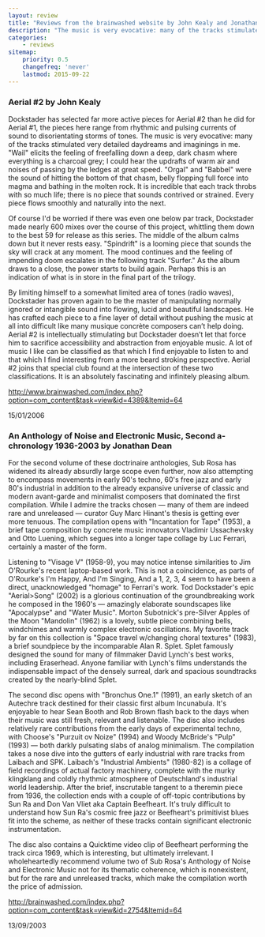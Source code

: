 ```yaml
---
layout: review
title: "Reviews from the brainwashed website by John Kealy and Jonathan Dean"
description: "The music is very evocative: many of the tracks stimulated very detailed daydreams and imaginings in me"
categories:
    - reviews
sitemap:
    priority: 0.5
    changefreq: 'never'
    lastmod: 2015-09-22
---
```


### Aerial #2 by John Kealy

Dockstader has selected far more active pieces for Aerial #2 than he did for Aerial #1, the pieces here range from rhythmic and pulsing currents of sound to disorientating storms of tones. The music is very evocative: many of the tracks stimulated very detailed daydreams and imaginings in me. "Wail" elicits the feeling of freefalling down a deep, dark chasm where everything is a charcoal grey; I could hear the updrafts of warm air and noises of passing by the ledges at great speed. "Orgal" and "Babbel" were the sound of hitting the bottom of that chasm, belly flopping full force into magma and bathing in the molten rock. It is incredible that each track throbs with so much life; there is no piece that sounds contrived or strained. Every piece flows smoothly and naturally into the next. 

Of course I'd be worried if there was even one below par track, Dockstader made nearly 600 mixes over the course of this project, whittling them down to the best 59 for release as this series. The middle of the album calms down but it never rests easy. "Spindrift" is a looming piece that sounds the sky will crack at any moment. The mood continues and the feeling of impending doom escalates in the following track "Surfer." As the album draws to a close, the power starts to build again. Perhaps this is an indication of what is in store in the final part of the trilogy.

By limiting himself to a somewhat limited area of tones (radio waves), Dockstader has proven again to be the master of manipulating normally ignored or intangible sound into flowing, lucid and beautiful landscapes. He has crafted each piece to a fine layer of detail without pushing the music at all into difficult like many musique concrète composers can’t help doing. Aerial #2 is intellectually stimulating but Dockstader doesn’t let that force him to sacrifice accessibility and abstraction from enjoyable music. A lot of music I like can be classified as that which I find enjoyable to listen to and that which I find interesting from a more beard stroking perspective. Aerial #2 joins that special club found at the intersection of these two classifications. It is an absolutely fascinating and infinitely pleasing album.

<http://www.brainwashed.com/index.php?option=com_content&task=view&id=4389&Itemid=64>

15/01/2006

### An Anthology of Noise and Electronic Music, Second a-chronology 1936-2003 by Jonathan Dean

For the second volume of these doctrinaire anthologies, Sub Rosa has widened its already absurdly large scope even further, now also attempting to encompass movements in early 90's techno, 60's free jazz and early 80's industrial in addition to the already expansive universe of classic and modern avant-garde and minimalist composers that dominated the first compilation. While I admire the tracks chosen — many of them are indeed rare and unreleased — curator Guy Marc Hinant's thesis is getting ever more tenuous. The compilation opens with "Incantation for Tape" (1953), a brief tape composition by concrete music innovators Vladimir Ussachevsky and Otto Luening, which segues into a longer tape collage by Luc Ferrari, certainly a master of the form. 

Listening to "Visage V" (1958-9), you may notice intense similarities to Jim O'Rourke's recent laptop-based work. This is not a coincidence, as parts of O'Rourke's I'm Happy, And I'm Singing, And a 1, 2, 3, 4 seem to have been a direct, unacknowledged "homage" to Ferrari's work. Tod Dockstader's epic "Aerial>Song" (2002) is a glorious continuation of the groundbreaking work he composed in the 1960's — amazingly elaborate soundscapes like "Apocalypse" and "Water Music". Morton Subotnick's pre-Silver Apples of the Moon "Mandolin" (1962) is a lovely, subtle piece combining bells, windchimes and warmly complex electronic oscillations. My favorite track by far on this collection is "Space travel w/changing choral textures" (1983), a brief soundpiece by the incomparable Alan R. Splet. Splet famously designed the sound for many of filmmaker David Lynch's best works, including Eraserhead. Anyone familiar with Lynch's films understands the indispensable impact of the densely surreal, dark and spacious soundtracks created by the nearly-blind Splet. 

The second disc opens with "Bronchus One.1" (1991), an early sketch of an Autechre track destined for their classic first album Incunabula. It's enjoyable to hear Sean Booth and Rob Brown flash back to the days when their music was still fresh, relevant and listenable. The disc also includes relatively rare contributions from the early days of experimental techno, with Choose's "Purzuit ov Noize" (1994) and Woody McBride's "Pulp" (1993) — both darkly pulsating slabs of analog minimalism. The compilation takes a nose dive into the gutters of early industrial with rare tracks from Laibach and SPK. Laibach's "Industrial Ambients" (1980-82) is a collage of field recordings of actual factory machinery, complete with the murky klingklang and coldly rhythmic atmosphere of Deutschland's industrial world leadership. After the brief, inscrutable tangent to a theremin piece from 1936, the collection ends with a couple of off-topic contributions by Sun Ra and Don Van Vliet aka Captain Beefheart. It's truly difficult to understand how Sun Ra's cosmic free jazz or Beefheart's primitivist blues fit into the scheme, as neither of these tracks contain significant electronic instrumentation. 

The disc also contains a Quicktime video clip of Beefheart performing the track circa 1969, which is interesting, but ultimately irrelevant. I wholeheartedly recommend volume two of Sub Rosa's Anthology of Noise and Electronic Music not for its thematic coherence, which is nonexistent, but for the rare and unreleased tracks, which make the compilation worth the price of admission. 

<http://brainwashed.com/index.php?option=com_content&task=view&id=2754&Itemid=64>

13/09/2003